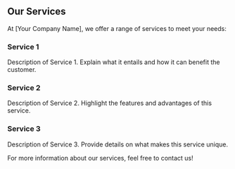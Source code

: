## Our Services

At [Your Company Name], we offer a range of services to meet your needs:

### Service 1
Description of Service 1. Explain what it entails and how it can benefit the customer.

### Service 2
Description of Service 2. Highlight the features and advantages of this service.

### Service 3
Description of Service 3. Provide details on what makes this service unique.

For more information about our services, feel free to contact us!